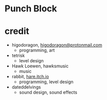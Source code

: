 # Punch Block

# credit

- higodoragon, higodoragon@protonmail.com
  - programming, art
- tetrisk
  - level design
- Hawk Loewen, hawksmusic
  - music
- rabbit, [hare.itch.io](hare.itch.io)
  - programming, level design
- dateddelvings
  - sound design, sound effects
